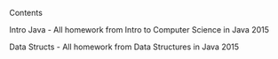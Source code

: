 Contents

Intro Java
	- All homework from Intro to Computer Science in Java 2015

Data Structs
	- All homework from Data Structures in Java 2015


